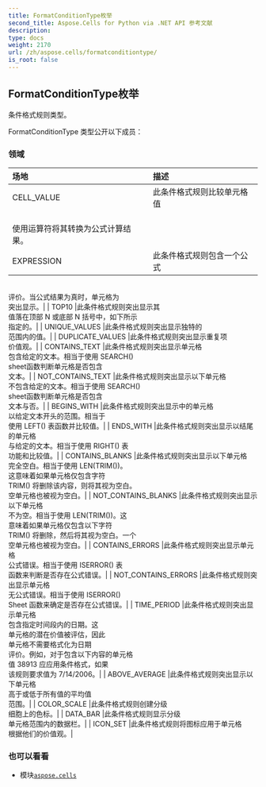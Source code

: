 ```yaml
---
title: FormatConditionType枚举
second_title: Aspose.Cells for Python via .NET API 参考文献
description:
type: docs
weight: 2170
url: /zh/aspose.cells/formatconditiontype/
is_root: false
---
```

## FormatConditionType枚举
条件格式规则类型。



FormatConditionType 类型公开以下成员：

### 领域
|场地|描述|
| :- | :- |
| CELL_VALUE |此条件格式规则比较单元格值<br/>使用运算符将其转换为公式计算结果。|
| EXPRESSION |此条件格式规则包含一个公式<br/>评价。当公式结果为真时，单元格为<br/>突出显示。|
| TOP10 |此条件格式规则突出显示其<br/>值落在顶部 N 或底部 N 括号中，如下所示<br/>指定的。|
| UNIQUE_VALUES |此条件格式规则突出显示独特的<br/>范围内的值。|
| DUPLICATE_VALUES |此条件格式规则突出显示重复项<br/>价值观。|
| CONTAINS_TEXT |此条件格式规则突出显示单元格<br/>包含给定的文本。相当于使用 SEARCH()<br/>sheet函数判断单元格是否包含<br/>文本。|
| NOT_CONTAINS_TEXT |此条件格式规则突出显示以下单元格<br/>不包含给定的文本。相当于使用 SEARCH()<br/>sheet函数判断单元格是否包含<br/>文本与否。|
| BEGINS_WITH |此条件格式规则突出显示中的单元格<br/>以给定文本开头的范围。相当于<br/>使用 LEFT() 表函数并比较值。|
| ENDS_WITH |此条件格式规则突出显示以结尾的单元格<br/>与给定的文本。相当于使用 RIGHT() 表<br/>功能和比较值。|
| CONTAINS_BLANKS |此条件格式规则突出显示以下单元格<br/>完全空白。相当于使用 LEN(TRIM())。<br/>这意味着如果单元格仅包含字符<br/>TRIM() 将删除该内容，则将其视为空白。<br/>空单元格也被视为空白。|
| NOT_CONTAINS_BLANKS |此条件格式规则突出显示以下单元格<br/>不为空。相当于使用 LEN(TRIM())。这<br/>意味着如果单元格仅包含以下字符<br/>TRIM() 将删除，然后将其视为空白。一个<br/>空单元格也被视为空白。|
| CONTAINS_ERRORS |此条件格式规则突出显示单元格<br/>公式错误。相当于使用 ISERROR() 表<br/>函数来判断是否存在公式错误。|
| NOT_CONTAINS_ERRORS |此条件格式规则突出显示单元格<br/>无公式错误。相当于使用 ISERROR()<br/> Sheet 函数来确定是否存在公式错误。|
| TIME_PERIOD |此条件格式规则突出显示单元格<br/>包含指定时间段内的日期。这<br/>单元格的潜在价值被评估，因此<br/>单元格不需要格式化为日期<br/>评价。例如，对于包含以下内容的单元格<br/>值 38913 应应用条件格式，如果<br/>该规则要求值为 7/14/2006。|
| ABOVE_AVERAGE |此条件格式规则突出显示以下单元格<br/>高于或低于所有值的平均值<br/>范围。|
| COLOR_SCALE |此条件格式规则创建分级<br/>细胞上的色标。|
| DATA_BAR |此条件格式规则显示分级<br/>单元格范围内的数据栏。|
| ICON_SET |此条件格式规则将图标应用于单元格<br/>根据他们的价值观。|



### 也可以看看
* 模块[`aspose.cells`](..)
